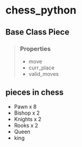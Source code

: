 # chess_python

## Base Class Piece

> ### Properties
>
> - move
> - curr_place
> - valid_moves

## pieces in chess

- Pawn x 8
- Bishop x 2
- Knights x 2
- Rooks x 2
- Queen
- king
